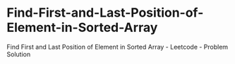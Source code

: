 # Find-First-and-Last-Position-of-Element-in-Sorted-Array
Find First and Last Position of Element in Sorted Array - Leetcode - Problem Solution

